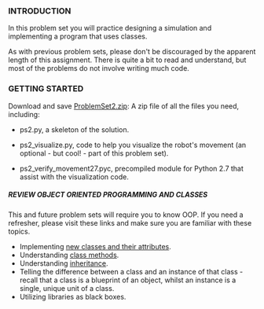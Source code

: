 ### INTRODUCTION

In this problem set you will practice designing a simulation and implementing a program that uses classes.

As with previous problem sets, please don't be discouraged by the apparent length of this assignment. There is quite a bit to read and understand, but most of the problems do not involve writing much code.

### GETTING STARTED

Download and save [ProblemSet2.zip](./ProblemSet2.zip "ProblemSet2.zip"): A zip file of all the files you need, including:

- ps2.py, a skeleton of the solution.

- ps2_visualize.py, code to help you visualize the robot's movement (an optional - but cool! - part of this problem set).

- ps2_verify_movement27.pyc, precompiled module for Python 2.7 that assist with the visualization code.

##### REVIEW OBJECT ORIENTED PROGRAMMING AND CLASSES

This and future problem sets will require you to know OOP. If you need a refresher, please visit these links and make sure you are familiar with these topics.

- Implementing [new classes and their attributes](http://www.greenteapress.com/thinkpython/thinkCSpy/html/chap12.html "new classes and their attributes").
- Understanding [class methods](http://www.greenteapress.com/thinkpython/thinkCSpy/html/chap14.html "class methods").
- Understanding [inheritance](http://www.greenteapress.com/thinkpython/thinkCSpy/html/chap16.html "inheritance").
- Telling the difference between a class and an instance of that class - recall that a class is a blueprint of an object, whilst an instance is a single, unique unit of a class.
- Utilizing libraries as black boxes.